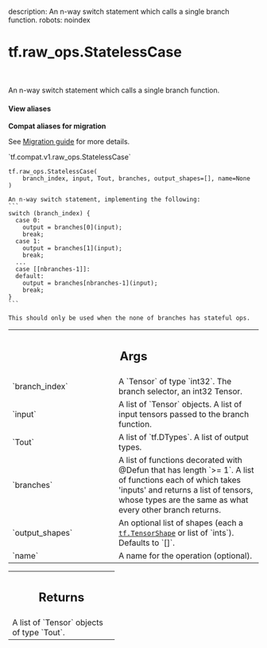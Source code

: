 description: An n-way switch statement which calls a single branch function.
robots: noindex

# tf.raw_ops.StatelessCase

<!-- Insert buttons and diff -->

<table class="tfo-notebook-buttons tfo-api nocontent" align="left">

</table>



An n-way switch statement which calls a single branch function.


<section class="expandable">
  <h4 class="showalways">View aliases</h4>
  <p>
<b>Compat aliases for migration</b>
<p>See
<a href="https://www.tensorflow.org/guide/migrate">Migration guide</a> for
more details.</p>
<p>`tf.compat.v1.raw_ops.StatelessCase`</p>
</p>
</section>

<pre class="devsite-click-to-copy prettyprint lang-py tfo-signature-link">
<code>tf.raw_ops.StatelessCase(
    branch_index, input, Tout, branches, output_shapes=[], name=None
)
</code></pre>



<!-- Placeholder for "Used in" -->

    An n-way switch statement, implementing the following:
    ```
    switch (branch_index) {
      case 0:
        output = branches[0](input);
        break;
      case 1:
        output = branches[1](input);
        break;
      ...
      case [[nbranches-1]]:
      default:
        output = branches[nbranches-1](input);
        break;
    }
    ```

    This should only be used when the none of branches has stateful ops.

<!-- Tabular view -->
 <table class="responsive fixed orange">
<colgroup><col width="214px"><col></colgroup>
<tr><th colspan="2"><h2 class="add-link">Args</h2></th></tr>

<tr>
<td>
`branch_index`<a id="branch_index"></a>
</td>
<td>
A `Tensor` of type `int32`.
The branch selector, an int32 Tensor.
</td>
</tr><tr>
<td>
`input`<a id="input"></a>
</td>
<td>
A list of `Tensor` objects.
A list of input tensors passed to the branch function.
</td>
</tr><tr>
<td>
`Tout`<a id="Tout"></a>
</td>
<td>
A list of `tf.DTypes`. A list of output types.
</td>
</tr><tr>
<td>
`branches`<a id="branches"></a>
</td>
<td>
A list of functions decorated with @Defun that has length `>= 1`.
A list of functions each of which takes 'inputs' and returns a list of
tensors, whose types are the same as what every other branch returns.
</td>
</tr><tr>
<td>
`output_shapes`<a id="output_shapes"></a>
</td>
<td>
An optional list of shapes (each a <a href="../../tf/TensorShape.md"><code>tf.TensorShape</code></a> or list of `ints`). Defaults to `[]`.
</td>
</tr><tr>
<td>
`name`<a id="name"></a>
</td>
<td>
A name for the operation (optional).
</td>
</tr>
</table>



<!-- Tabular view -->
 <table class="responsive fixed orange">
<colgroup><col width="214px"><col></colgroup>
<tr><th colspan="2"><h2 class="add-link">Returns</h2></th></tr>
<tr class="alt">
<td colspan="2">
A list of `Tensor` objects of type `Tout`.
</td>
</tr>

</table>

